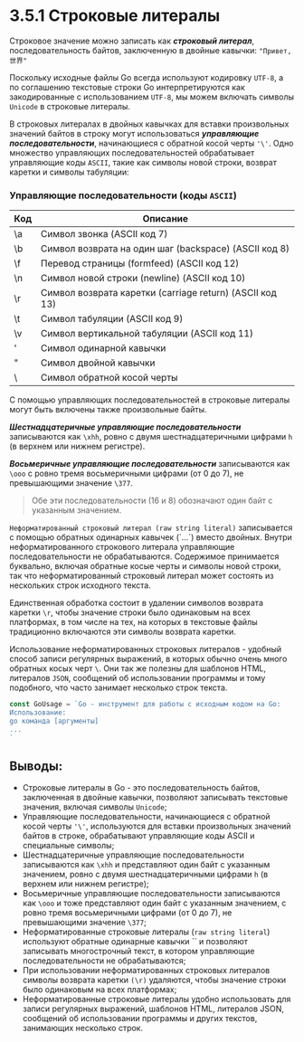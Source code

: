 # 3.5.1 Строковые литералы

Строковое значение можно записать как **_строковый литерал_**, последовательность байтов, заключенную в двойные кавычки:
`"Привет, 世界"`

Поскольку исходные файлы Go всегда используют кодировку `UTF-8`, а по соглашению текстовые строки Go интерпретируются
как закодированные с использованием `UTF-8`, мы можем включать символы `Unicode` в строковые литералы.

В строковых литералах в двойных кавычках для вставки произвольных значений байтов в строку могут использоваться
**_управляющие последовательности_**, начинающиеся с обратной косой черты `'\'`. Одно множество управляющих
последовательностей обрабатывает управляющие коды `ASCII`, такие как символы новой строки, возврат каретки и символы
табуляции:

### Управляющие последовательности (коды `ASCII`)

| Код | Описание                                                 |
|-----|----------------------------------------------------------|
| \a  | Символ звонка (ASCII код 7)                              |
| \b  | Символ возврата на один шаг (backspace) (ASCII код 8)    |
| \f  | Перевод страницы (formfeed) (ASCII код 12)               |
| \n  | Символ новой строки (newline) (ASCII код 10)             |
| \r  | Символ возврата каретки (carriage return) (ASCII код 13) |
| \t  | 	Символ табуляции (ASCII код 9)                          |
| \v  | Символ вертикальной табуляции (ASCII код 11)             |
| \'  | Символ одинарной кавычки                                 |
| \"  | Символ двойной кавычки                                   |
| \\  | 	Символ обратной косой черты                             |

С помощью управляющих последовательностей в строковые литералы могут быть включены также произвольные байты.

**_Шестнадцатеричные управляющие последовательности_** записываются как `\xhh`, ровно с двумя шестнадцатеричными цифрами
`h` (в верхнем или нижнем регистре).

**_Восьмеричные управляющие последовательности_** записываются как `\ooo` с ровно тремя восьмеричными цифрами
(от 0 до 7), не превышающими значение `\377`.

> Обе эти последовательности (16 и 8) обозначают один байт с указанным значением.

`Неформатированный строковый литерал (raw string literal)` записывается с помощью обратных одинарных кавычек (\`...`)
вместо двойных. Внутри неформатированного строкового литерала управляющие последовательности не обрабатываются.
Содержимое принимается буквально, включая обратные косые черты и символы новой строки, так что неформатированный
строковый литерал может состоять из нескольких строк исходного текста.

Единственная обработка состоит в удалении символов возврата каретки `\r`, чтобы значение строки было одинаковым на всех
платформах, в том числе на тех, на которых в текстовые файлы традиционно включаются эти символы возврата каретки.

Использование неформатированных строковых литералов - удобный способ записи регулярных выражений, в которых обычно очень
много обратных косых черт `\`. Они так же полезны для шаблонов HTML, литералов `JSON`, сообщений об использовании
программы и тому подобного, что часто занимает несколько строк текста.

``` go
const GoUsage = `Go - инструмент для работы с исходным кодом на Go:
Использование:
go команда [аргументы]
...
`
```

## Выводы:

* Строковые литералы в Go - это последовательность байтов, заключенная в двойные кавычки, позволяют записывать текстовые
  значения, включая символы `Unicode`;
* Управляющие последовательности, начинающиеся с обратной косой черты `'\'`, используются для вставки произвольных
  значений байтов в строке, обрабатывают управляющие коды ASCII и специальные символы;
* Шестнадцатеричные управляющие последовательности записываются как `\xhh` и представляют один байт с указанным
  значением, ровно с двумя шестнадцатеричными цифрами `h` (в верхнем или нижнем регистре);
* Восьмеричные управляющие последовательности записываются как `\ooo` и тоже представляют один байт с указанным
  значением, с ровно тремя восьмеричными цифрами (от 0 до 7), не превышающими значение `\377`;
* Неформатированные строковые литералы (`raw string literal`) используют обратные одинарные кавычки `` и позволяют
  записывать многострочный текст, в котором управляющие последовательности не обрабатываются;
* При использовании неформатированных строковых литералов символы возврата каретки `(\r)` удаляются, чтобы значение
  строки было одинаковым на всех платформах;
* Неформатированные строковые литералы удобно использовать для записи регулярных выражений, шаблонов HTML, литералов
  JSON, сообщений об использовании программы и других текстов, занимающих несколько строк.